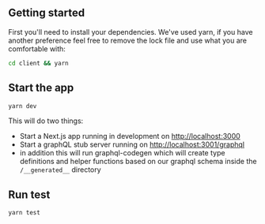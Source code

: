 ## Getting started

First you'll need to install your dependencies. We've used yarn, if you have another preference feel free to remove the lock file and use what you are comfortable with:

```sh
cd client && yarn
```

## Start the app

```sh
yarn dev
```

This will do two things:

- Start a Next.js app running in development on <http://localhost:3000>
- Start a graphQL stub server running on <http://localhost:3001/graphql>
- in addition this will run graphql-codegen which will create type definitions and helper functions based on our graphql schema inside the `/__generated__` directory

## Run test
```sh
yarn test
```
